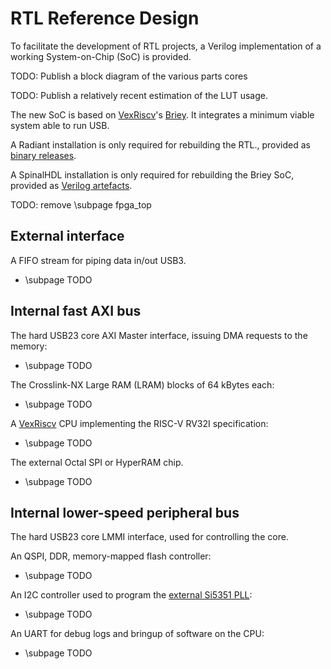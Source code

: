 # RTL Reference Design

To facilitate the development of RTL projects, a Verilog implementation of a
working System-on-Chip (SoC) is provided.

TODO: Publish a block diagram of the various parts cores

TODO: Publish a relatively recent estimation of the LUT usage.

The new SoC is based on
[VexRiscv]()'s
[Briey](https://github.com/SpinalHDL/VexRiscv#briey-soc).
It integrates a minimum viable system able to run USB.

A Radiant installation is only required for rebuilding the RTL.,
provided as
[binary releases](https://github.com/tinyvision-ai-inc/tinyclunx33/releases).

A SpinalHDL installation is only required for rebuilding the Briey SoC,
provided as
[Verilog artefacts](#TODO).

TODO: remove \subpage fpga_top

## External interface

A FIFO stream for piping data in/out USB3.
- \subpage TODO

## Internal fast AXI bus

The hard USB23 core AXI Master interface, issuing DMA requests to the memory:
- \subpage TODO

The Crosslink-NX Large RAM (LRAM) blocks of 64 kBytes each:
- \subpage TODO

A [VexRiscv](https://github.com/SpinalHDL/VexRiscv#area-usage-and-maximal-frequency)
CPU implementing the RISC-V RV32I specification:
- \subpage TODO

The external Octal SPI or HyperRAM chip.
- \subpage TODO

## Internal lower-speed peripheral bus

The hard USB23 core LMMI interface, used for controlling the core.

An QSPI, DDR, memory-mapped flash controller:
- \subpage TODO

An I2C controller used to program the [external Si5351 PLL](som_clocks.md):
- \subpage TODO

An UART for debug logs and bringup of software on the CPU:
- \subpage TODO
